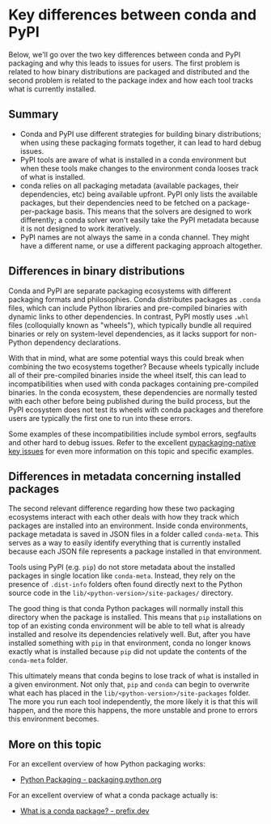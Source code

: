 # Key differences between conda and PyPI

Below, we'll go over the two key differences between conda and PyPI packaging and why
this leads to issues for users. The first problem is related to how binary distributions
are packaged and distributed and the second problem is related to the package index
and how each tool tracks what is currently installed.

## Summary

- Conda and PyPI use different strategies for building binary distributions; when
  using these packaging formats together, it can lead to hard debug issues.
- PyPI tools are aware of what is installed in a conda environment but when these
  tools make changes to the environment conda looses track of what is installed.
- conda relies on all packaging metadata (available packages, their dependencies, etc)
  being available upfront. PyPI only lists the available packages, but their dependencies
  need to be fetched on a package-per-package basis. This means that the solvers are
  designed to work differently; a conda solver won't easily take the PyPI metadata
  because it is not designed to work iteratively.
- PyPI names are not always the same in a conda channel. They might have a different name,
  or use a different packaging approach altogether.

## Differences in binary distributions

Conda and PyPI are separate packaging ecosystems with different packaging formats and philosophies. Conda
distributes packages as `.conda` files, which can include Python libraries and pre-compiled
binaries with dynamic links to other dependencies. In contrast, PyPI mostly uses `.whl` files (colloquially
known as "wheels"), which typically bundle all required binaries or rely on system-level dependencies, as it
lacks support for non-Python dependency declarations.

With that in mind, what are some potential ways this could break when combining the two
ecosystems together? Because wheels typically include all of their pre-compiled binaries inside
the wheel itself, this can lead to incompatibilities when used with conda packages containing
pre-compiled binaries. In the conda ecosystem, these dependencies are normally tested with
each other before being published during the build process, but the PyPI ecosystem does not test
its wheels with conda packages and therefore users are typically the first one to run into these
errors.

Some examples of these incompatibilities include symbol errors, segfaults and other hard to debug
issues. Refer to the excellent [pypackaging-native key issues](https://pypackaging-native.github.io/#key-issues)
for even more information on this topic and specific examples.

## Differences in metadata concerning installed packages

The second relevant difference regarding how these two packaging ecosystems interact with
each other deals with how they track which packages are installed into an environment.
Inside conda environments, package metadata is saved in JSON files in a folder called
`conda-meta`. This serves as a way to easily identify everything that is currently installed
because each JSON file represents a package installed in that environment.

Tools using PyPI (e.g. `pip`) do not store metadata about the installed packages in single
location like `conda-meta`. Instead, they rely on the presence of `.dist-info` folders often
found directly next to the Python source code in the `lib/<python-version>/site-packages/`
directory.

The good thing is that conda Python packages will normally install this directory
when the package is installed. This means that `pip` installations on top of an existing
conda environment will be able to tell what is already installed and resolve its dependencies
relatively well. But, after you have installed something with `pip` in that environment,
conda no longer knows exactly what is installed because `pip` did not update the contents
of the `conda-meta` folder.

This ultimately means that conda begins to lose track of what is installed in a given environment.
Not only that, `pip` and `conda` can begin to overwrite what each has placed in the
`lib/<python-version>/site-packages` folder. The more you run each tool independently,
the more likely it is that this will happen, and the more this happens, the more unstable
and prone to errors this environment becomes.

## More on this topic

For an excellent overview of how Python packaging works:

- [Python Packaging - packaging.python.org](https://packaging.python.org/en/latest/overview/)

For an excellent overview of what a conda package actually is:

- [What is a conda package? - prefix.dev](https://prefix.dev/blog/what-is-a-conda-package)
